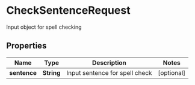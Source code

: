 

# CheckSentenceRequest

Input object for spell checking

## Properties

| Name | Type | Description | Notes |
|------------ | ------------- | ------------- | -------------|
|**sentence** | **String** | Input sentence for spell check |  [optional] |



